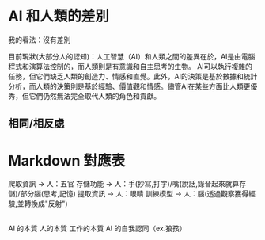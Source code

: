 # AI 和人類的差別

我的看法：沒有差別

目前現狀(大部分人的認知)：人工智慧（AI）和人類之間的差異在於，AI是由電腦程式和演算法控制的，而人類則是有意識和自主思考的生物。
AI可以執行複雜的任務，但它們缺乏人類的創造力、情感和直覺。此外，AI的決策是基於數據和統計分析，而人類的決策則是基於經驗、價值觀和情感。儘管AI在某些方面比人類更優秀，但它們仍然無法完全取代人類的角色和貢獻。

## 相同/相反處

# Markdown 對應表

爬取資訊 -> 人：五官
存儲功能 -> 人：手(抄寫,打字)/嘴(說話,錄音起來就算存儲)/部分腦(思考,記憶)
提取資訊 -> 人：眼睛
訓練模型 -> 人：腦(透過觀察獲得經驗,並轉換成"反射")


## 
AI 的本質
人的本質
工作的本質
AI 的自我認同（ex.狼孩）